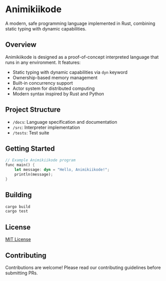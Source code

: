 # Animikiikode

A modern, safe programming language implemented in Rust, combining static typing with dynamic capabilities.

## Overview

Animikiikode is designed as a proof-of-concept interpreted language that runs in any environment. It features:

- Static typing with dynamic capabilities via `dyn` keyword
- Ownership-based memory management
- Built-in concurrency support
- Actor system for distributed computing
- Modern syntax inspired by Rust and Python

## Project Structure

- `/docs`: Language specification and documentation
- `/src`: Interpreter implementation
- `/tests`: Test suite

## Getting Started

```rust
// Example Animikiikode program
func main() {
    let message: dyn = "Hello, Animikiikode!";
    println(message);
}
```

## Building

```bash
cargo build
cargo test
```

## License

[MIT License](LICENSE)

## Contributing

Contributions are welcome! Please read our contributing guidelines before submitting PRs.
